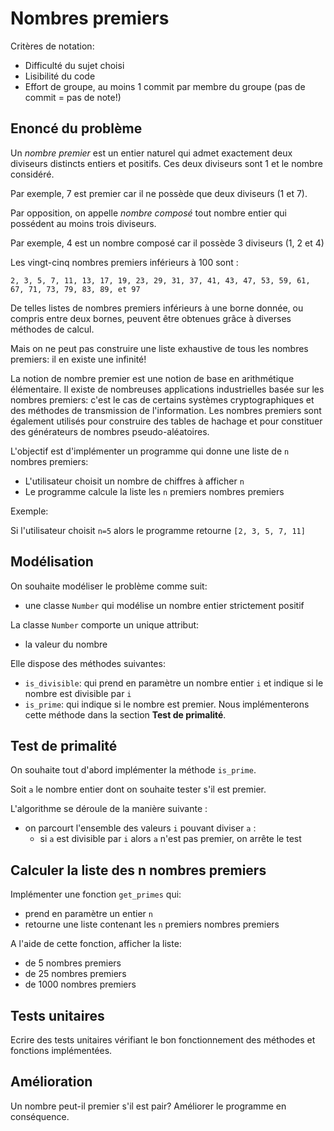 # Nombres premiers

Critères de notation:

* Difficulté du sujet choisi 
* Lisibilité du code
* Effort de groupe, au moins 1 commit par membre du groupe (pas de commit = pas de note!)

## Enoncé du problème

Un *nombre premier* est un entier naturel qui admet exactement deux diviseurs distincts entiers et positifs. Ces deux diviseurs sont 1 et le nombre considéré.

Par exemple, 7 est premier car il ne possède que deux diviseurs (1 et 7).

Par opposition, on appelle *nombre composé* tout nombre entier qui possédent au moins trois diviseurs.
 
Par exemple, 4 est un nombre composé car il possède 3 diviseurs (1, 2 et 4)

Les vingt-cinq nombres premiers inférieurs à 100 sont : 

`2, 3, 5, 7, 11, 13, 17, 19, 23, 29, 31, 37, 41, 43, 47, 53, 59, 61, 67, 71, 73, 79, 83, 89, et 97`

De telles listes de nombres premiers inférieurs à une borne donnée, ou compris entre deux bornes, peuvent être obtenues grâce à diverses méthodes de calcul.

Mais on ne peut pas construire une liste exhaustive de tous les nombres premiers: il en existe une infinité!

La notion de nombre premier est une notion de base en arithmétique élémentaire. Il existe de nombreuses applications industrielles basée sur les nombres premiers: c'est le cas de certains systèmes cryptographiques et des méthodes de transmission de l'information.
Les nombres premiers sont également utilisés pour construire des tables de hachage et pour constituer des générateurs de nombres pseudo-aléatoires.

L'objectif est d'implémenter un programme qui donne une liste de `n` nombres premiers:

* L'utilisateur choisit un nombre de chiffres à afficher `n`
* Le programme calcule la liste les `n` premiers nombres premiers

Exemple: 

Si l'utilisateur choisit `n=5` alors le programme retourne `[2, 3, 5, 7, 11]`

## Modélisation

On souhaite modéliser le problème comme suit:

- une classe `Number` qui modélise un nombre entier strictement positif

La classe `Number` comporte un unique attribut: 

* la valeur du nombre

Elle dispose des méthodes suivantes:

* `is_divisible`: qui prend en paramètre un nombre entier `i` et indique si le nombre est divisible par `i`
* `is_prime`: qui indique si le nombre est premier. Nous implémenterons cette méthode dans la section __Test de primalité__.

## Test de primalité

On souhaite tout d'abord implémenter la méthode `is_prime`.

Soit `a` le nombre entier dont on souhaite tester s'il est premier.

L'algorithme se déroule de la manière suivante :
   
* on parcourt l'ensemble des valeurs `i` pouvant diviser `a` :
    * si `a` est divisible par `i` alors `a` n'est pas premier, on arrête le test

## Calculer la liste des n nombres premiers

Implémenter une fonction `get_primes` qui:

* prend en paramètre un entier `n`
* retourne une liste contenant les `n` premiers nombres premiers 

A l'aide de cette fonction, afficher la liste:

* de 5 nombres premiers
* de 25 nombres premiers
* de 1000 nombres premiers

## Tests unitaires

Ecrire des tests unitaires vérifiant le bon fonctionnement des méthodes et fonctions implémentées.

## Amélioration

Un nombre peut-il premier s'il est pair? Améliorer le programme en conséquence.
